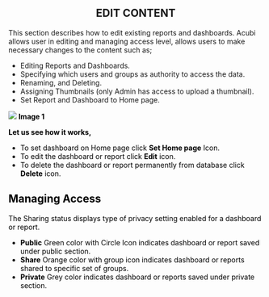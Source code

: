 


<center><h2>EDIT CONTENT</h2></center>

This section describes how to edit existing reports and dashboards. 
Acubi allows user in editing and managing access level, allows  users to make necessary changes to the content such as;
   -  Editing Reports and Dashboards.
   -  Specifying which users and groups as authority to access the data.
   -  Renaming, and Deleting. 
   - Assigning Thumbnails (only Admin has access to upload a thumbnail).
   -  Set Report and Dashboard to Home page.
   
   ![
](https://raw.githubusercontent.com/sv18042016/fp1/2c3e9b591017dd6316a4091ad35abfae69bf2082/images/New_version5/UD_Edit_Content_Image1.png)
<b><font color = "Black"> Image 1</b>

<b>Let us see how it works,</b>
- To set dashboard on Home page click <b>Set Home page</b> Icon.
- To edit the dashboard or report click  <B>Edit</B>  icon.
- To delete the dashboard or report permanently from database click <b>Delete</b>  icon.

## Managing Access

The Sharing status displays type of privacy setting enabled for a dashboard or report.
 -   <B>Public</B> Green color  with Circle Icon indicates dashboard or report saved under public section.
 -   <B>Share</b> Orange color with group icon indicates dashboard or reports shared to specific set of groups.
 -   <b>Private</B> Grey color indicates dashboard or reports saved under private section.

<!--stackedit_data:
eyJoaXN0b3J5IjpbMTM5NzUwNzc0NSwtNjgxNTg4MDMxLC0xMT
k0MTY4MzczLC0xNTcwNTY3MzA3LC0xMTk0MTY4MzczLDE1MTUw
ODYwMTEsLTcwODI1MjA1MSwtMTU1MTI1NDU1NywtODIyNDA5OT
g3LC0xNDQ0NDkzMTA1LC0xNTkyMzExNDI2LC0xNTUzNTY5NTc1
LDc1MTYwMDI0NiwtMTU5NDcwNzE1XX0=
-->